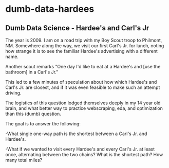# dumb-data-hardees
 
## Dumb Data Science - Hardee's and Carl's Jr
The year is 2009. I am on a road trip with my Boy Scout troop to Philmont, NM. Somewhere along the way, we visit our first Carl's Jr. for lunch, noting how strange it is to see the familiar Hardee's advertising with a different name. 

Another scout remarks "One day I'd like to eat at a Hardee's and [use the bathroom] in a Carl's Jr."

This led to a few minutes of speculation about how which Hardee's and Carl's Jr. are closest, and if it was even feasible to make such an attempt driving. 


The logistics of this question lodged themselves deeply in my 14 year old brain, and what better way to practice webscraping, eda, and optimization than this (dumb) question. 


The goal is to answer the following: 

-What single one-way path is the shortest between a Carl's Jr. and Hardee's. 

-What if we wanted to visit every Hardee's and every Carl's Jr. at least once, alternating between the two chains? What is the shortest path? How many total miles? 

